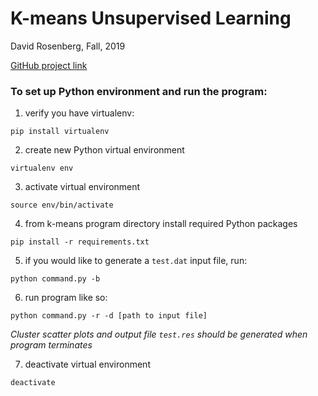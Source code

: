 # K-means Unsupervised Learning

David Rosenberg, Fall, 2019

[GitHub project link](https://github.com/davidic2ofu/k-means)

### To set up Python environment and run the program:

1. verify you have virtualenv:

```pip install virtualenv```

2. create new Python virtual environment

```virtualenv env```

3. activate virtual environment

```source env/bin/activate```

4. from k-means program directory install required Python packages

```pip install -r requirements.txt```

5. if you would like to generate a ```test.dat``` input file, run:

```python command.py -b```

6. run program like so:

```python command.py -r -d [path to input file]```

*Cluster scatter plots and output file ```test.res``` should be generated when program terminates*

7. deactivate virtual environment

```deactivate```
